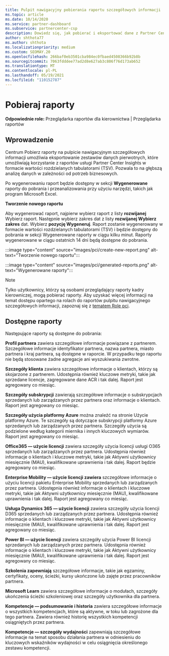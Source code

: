 ```yaml
---
title: Pulpit nawigacyjny pobierania raportu szczegółowych informacji
ms.topic: article
ms.date: 10/14/2020
ms.service: partner-dashboard
ms.subservice: partnercenter-csp
description: Dowiedz się, jak pobierać i eksportować dane z Partner Center pulpitu nawigacyjnego raportowania i raportów Partner Center Insights.
author: shthota77
ms.author: shthota
ms.localizationpriority: medium
ms.custom: SEOMAY.20
ms.openlocfilehash: 266baf0eb3501cba984ec0fbaed4508366b92b8b
ms.sourcegitcommit: 7063fdddee77ad2d8e627ab3c806f76d173ab652
ms.translationtype: MT
ms.contentlocale: pl-PL
ms.lasthandoff: 05/19/2021
ms.locfileid: "110152787"
---
```

# <a name="download-reports"></a>Pobieraj raporty

**Odpowiednie role:** Przeglądarka raportów dla kierownictwa | Przeglądarka raportów

## <a name="introduction"></a>Wprowadzenie

Centrum Pobierz raporty na pulpicie nawigacyjnym szczegółowych informacji umożliwia eksportowanie zestawów danych pierwotnych, które umożliwiają korzystanie z raportów usługi Partner Center Insights w formacie wartości rozdzielanych tabulatorami (TSV). Pozwala to na głębszą analizę danych w zależności od potrzeb biznesowych.

Po wygenerowaniu raport będzie dostępny w sekcji **Wygenerowane** raporty do pobrania i przeanalizowania przy użyciu narzędzi, takich jak program Microsoft Excel.

**Tworzenie nowego raportu**

Aby wygenerować raport, najpierw wybierz raport z listy **rozwijanej** Wybierz raport. Następnie wybierz zakres dat z listy **rozwijanej Wybierz zakres** dat. Wybierz **pozycję Wygeneruj**. Raport zostanie wygenerowany w formacie wartości rozdzielanych tabulatorami (TSV) i będzie dostępny do pobrania w sekcji Wygenerowane raporty w ciągu kilku minut.  Raporty wygenerowane w ciągu ostatnich 14 dni będą dostępne do pobrania.

:::image type="content" source="images/pci/create-new-report.png" alt-text="Tworzenie nowego raportu":::

:::image type="content" source="images/pci/generated-reports.png" alt-text="Wygenerowane raporty":::

>[!NOTE] 
>Tylko użytkownicy, którzy są osobami przeglądający raporty kadry kierowniczej, mogą pobierać raporty. Aby uzyskać więcej informacji na temat dostępu opartego na rolach do raportów pulpitu nawigacyjnego szczegółowych informacji, zapoznaj się z [tematem Role pci](pci-roles.md). 

## <a name="available-reports"></a>Dostępne raporty

Następujące raporty są dostępne do pobrania:

**Profil partnera** zawiera szczegółowe informacje powiązane z partnerem. Szczegółowe informacje identyfikator partnera, nazwa partnera, miasto partnera i kraj partnera, są dostępne w raporcie. W przypadku tego raportu nie będą stosowane żadne agregacje ani wyszukiwania zwrotne.

**Szczegóły klienta** zawiera szczegółowe informacje o klientach, którzy są skojarzone z partnerem. Udostępnia również kluczowe metryki, takie jak sprzedane licencje, zagregowane dane ACR i tak dalej. Raport jest agregowany co miesiąc.

**Szczegóły subskrypcji** zawierają szczegółowe informacje o subskrypcjach sprzedanych lub zarządzanych przez partnera oraz informacje o klientach. Raport jest agregowany co miesiąc.

**Szczegóły użycia platformy Azure** można znaleźć na stronie Użycie platformy Azure. Te szczegóły są dotyczące subskrypcji platformy Azure sprzedanych lub zarządzanych przez partnera. Szczegóły użycia są podzielone według kategorii miernika i innych kluczowych wymiarów. Raport jest agregowany co miesiąc.

**Office365 — użycie licencji** zawiera szczegóły użycia licencji usługi O365 sprzedanych lub zarządzanych przez partnera. Udostępnia również informacje o klientach i kluczowe metryki, takie jak Aktywni użytkownicy miesięcznie (MAU), kwalifikowane uprawnienia i tak dalej. Raport będzie agregowany co miesiąc.

**Enterprise Mobility — użycie licencji zawiera**  szczegółowe informacje o użyciu licencji pakietu Enterprise Mobility sprzedanych lub zarządzanych przez partnera. Udostępnia również informacje o klientach i kluczowe metryki, takie jak Aktywni użytkownicy miesięcznie (MAU), kwalifikowane uprawnienia i tak dalej. Raport jest agregowany co miesiąc.

**Usługa Dynamics 365 — użycie licencji** zawiera szczegóły użycia licencji D365 sprzedanych lub zarządzanych przez partnera. Udostępnia również informacje o klientach i kluczowe metryki, takie jak Aktywni użytkownicy miesięcznie (MAU), kwalifikowane uprawnienia i tak dalej. Raport jest agregowany co miesiąc.

**Power BI — użycie licencji** zawiera szczegóły użycia Power BI licencji sprzedanych lub zarządzanych przez partnera. Udostępnia również informacje o klientach i kluczowe metryki, takie jak Aktywni użytkownicy miesięcznie (MAU), kwalifikowane uprawnienia i tak dalej. Raport jest agregowany co miesiąc.

**Szkolenia zapewniają** szczegółowe informacje, takie jak egzaminy, certyfikaty, oceny, ścieżki, kursy ukończone lub zajęte przez pracowników partnera.

**Microsoft Learn** zawiera szczegółowe informacje o modułach, szczegóły ukończenia ścieżki szkoleniowej oraz szczegóły użytkownika dla partnera.

**Kompetencje — podsumowanie i historia** zawiera szczegółowe informacje o wszystkich kompetencjach, które są aktywne, w toku lub zagrożone dla tego partnera. Zawiera również historię wszystkich kompetencji osiągniętych przez partnera.

**Kompetencje — szczegóły wydajności** zapewniają szczegółowe informacje na temat sposobu działania partnera w odniesieniu do kluczowych wskaźników wydajności w celu osiągnięcia określonego zestawu kompetencji.

